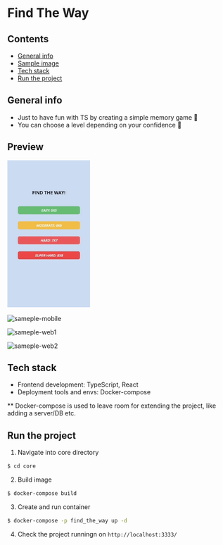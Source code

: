 # Find The Way

## Contents

- [General info](#general-info)
- [Sample image](#preview)
- [Tech stack](#tech-stack)
- [Run the project](#run-the-project)

## General info

- Just to have fun with TS by creating a simple memory game :tada:
- You can choose a level depending on your confidence :rocket:

## Preview

![sameple-gif](https://github.com/jeffoo713/find_the_way/blob/master/client/sampel-video/play.gif)

![sameple-mobile](https://github.com/jeffoo713/find_the_way/blob/master/client/sampel-video/mobile.png)

![sameple-web1](https://github.com/jeffoo713/find_the_way/blob/master/client/sampel-video/level-selection-web.png)

![sameple-web2](https://github.com/jeffoo713/find_the_way/blob/master/client/sampel-video/complete-web.png)

## Tech stack

- Frontend development: TypeScript, React
- Deployment tools and envs: Docker-compose

\*\* Docker-compose is used to leave room for extending the project, like adding a server/DB etc.

## Run the project

1. Navigate into core directory

```sh
$ cd core
```

2. Build image

```sh
$ docker-compose build
```

3. Create and run container 

```sh
$ docker-compose -p find_the_way up -d
```

4. Check the project runningn on `http://localhost:3333/`
